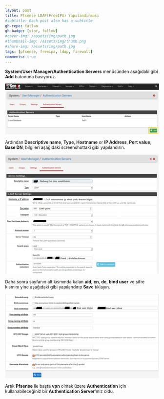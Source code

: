 ```yaml
---
layout: post
title: Pfsense LDAP(FreeIPA) Yapılandırması
#subtitle: Each post also has a subtitle
gh-repo: fatlan
gh-badge: [star, follow]
#cover-img: /assets/img/path.jpg
#thumbnail-img: /assets/img/thumb.png
#share-img: /assets/img/path.jpg
tags: [pfsense, freeipa, ldap, firewall]
comments: true
---
```

**System/User Manager/Authentication Servers** menüsünden aşağıdaki gibi **Add** butonuna basıyoruz.

![Crepe](assets/img/pfse-ldp-confi/pf-ldpconf01.png)

Ardından **Descriptive name**, **Type**, **Hostname** or **IP Address**, **Port value**, **Base DN**, bilgileri aşağıdaki screenshottaki gibi yapılandırın.

![Crepe](assets/img/pfse-ldp-confi/pf-ldpconf02.png)

Daha sonra sayfanın alt kısmında kalan **uid**, **cn**, **dc**, **bind user** ve şifre kısmını yine aşağıdaki gibi yapılandırıp **Save** tıklayın.

![Crepe](assets/img/pfse-ldp-confi/pf-ldpconf03.png)

Artık **Pfsense** ile başta **vpn** olmak üzere **Authentication** için kullanabileceğiniz bir **Authentication Server**’ınız oldu.
